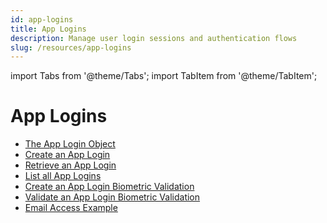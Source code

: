 ```yaml
---
id: app-logins
title: App Logins
description: Manage user login sessions and authentication flows
slug: /resources/app-logins
---
```


import Tabs from '@theme/Tabs';
import TabItem from '@theme/TabItem';

# App Logins

- [The App Login Object](/resources/the-app-login-object.md)
- [Create an App Login](/resources/create-an-app-login.md)
- [Retrieve an App Login](/resources/retrieve-an-app-login.md)
- [List all App Logins](/resources/list-all-app-logins.md)
- [Create an App Login Biometric Validation](/resources/create-an-app-login-biometric-validation.md)
- [Validate an App Login Biometric Validation](/resources/validate-an-app-login-biometric-validation.md)
- [Email Access Example](/resources/email-access-example.md)